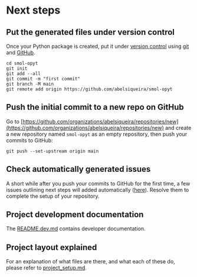 # Next steps

## Put the generated files under version control

Once your Python package is created, put it under [version
control](https://guide.esciencecenter.nl/#/best_practices/version_control) using
[git](https://git-scm.com/) and [GitHub](https://github.com/).

```shell
cd smol-opyt
git init
git add --all
git commit -m "first commit"
git branch -M main
git remote add origin https://github.com/abelsiqueira/smol-opyt
```

## Push the initial commit to a new repo on GitHub

Go to
[https://github.com/organizations/abelsiqueira/repositories/new](https://github.com/organizations/abelsiqueira/repositories/new)
and create a new repository named `smol-opyt` as an empty repository, then push your commits to GitHub:

```shell
git push --set-upstream origin main
```

## Check automatically generated issues

A short while after you push your commits to GitHub for the first time, a few issues outlining next steps will added
automatically ([here](https://github.com/abelsiqueira/smol-opyt/issues?q=author%3Aapp%2Fgithub-actions)). Resolve them to complete the
setup of your repository.

## Project development documentation

The [README.dev.md](README.dev.md) contains developer documentation.

## Project layout explained

For an explanation of what files are there, and what each of these do, please refer to [project_setup.md](project_setup.md).
